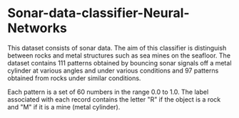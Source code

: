 # Sonar-data-classifier-Neural-Networks

This dataset consists of sonar data. The aim of this classifier is  distinguish between rocks and metal structures such as sea mines on the seafloor. The dataset contains 111 patterns obtained by bouncing sonar signals off a metal cylinder at various angles and under various conditions and 97 patterns obtained from rocks under similar conditions.

Each pattern is a set of 60 numbers in the range 0.0 to 1.0. The label associated with each record contains the letter "R" if the object is a rock and "M" if it is a mine (metal cylinder).
